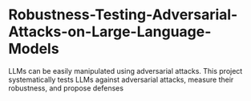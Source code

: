 # Robustness-Testing-Adversarial-Attacks-on-Large-Language-Models
LLMs can be easily manipulated using adversarial attacks. This project systematically tests LLMs against adversarial attacks, measure their robustness, and propose defenses
